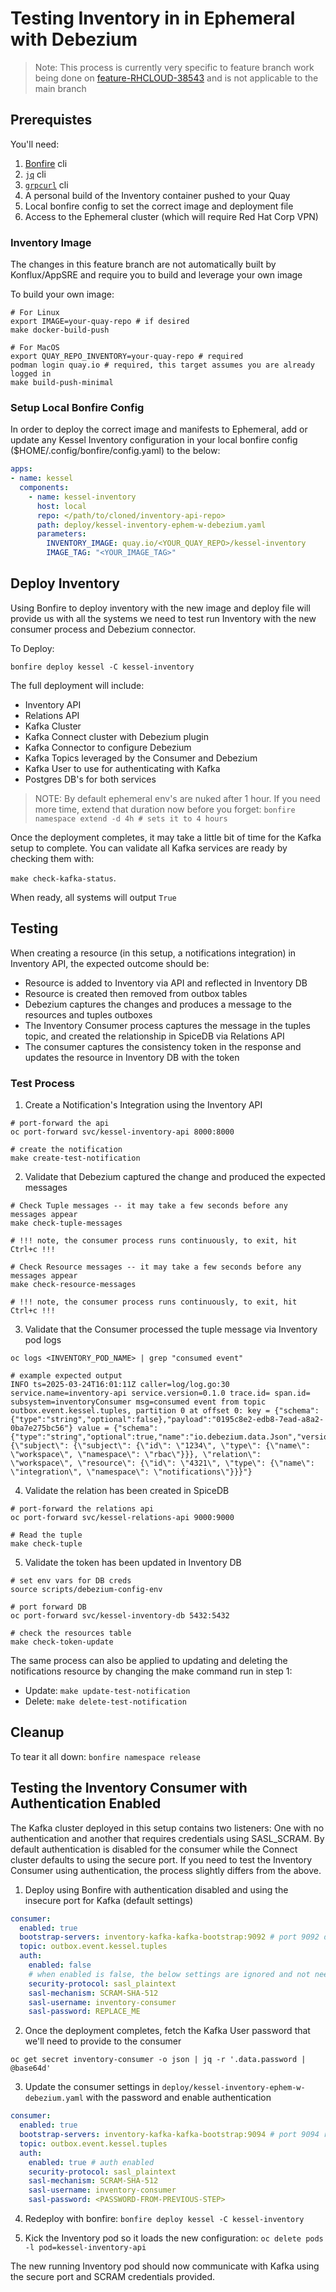 # Testing Inventory in in Ephemeral with Debezium

> Note: This process is currently very specific to feature branch work being done on [feature-RHCLOUD-38543](https://github.com/project-kessel/inventory-api/tree/feature-RHCLOUD-38543) and is not applicable to the main branch

## Prerequistes
You'll need:
1) [Bonfire](https://github.com/RedHatInsights/bonfire?tab=readme-ov-file#installing-locally) cli
2) [`jq`](https://github.com/jqlang/jq?tab=readme-ov-file#installation) cli
3) [`grpcurl`](https://github.com/fullstorydev/grpcurl?tab=readme-ov-file#installation) cli
4) A personal build of the Inventory container pushed to your Quay
5) Local bonfire config to set the correct image and deployment file
6) Access to the Ephemeral cluster (which will require Red Hat Corp VPN)


### Inventory Image

The changes in this feature branch are not automatically built by Konflux/AppSRE and require you to build and leverage your own image

To build your own image:
```shell
# For Linux
export IMAGE=your-quay-repo # if desired
make docker-build-push

# For MacOS
export QUAY_REPO_INVENTORY=your-quay-repo # required
podman login quay.io # required, this target assumes you are already logged in
make build-push-minimal
```

### Setup Local Bonfire Config

In order to deploy the correct image and manifests to Ephemeral, add or update any Kessel Inventory configuration in your local bonfire config ($HOME/.config/bonfire/config.yaml) to the below:

```yaml
apps:
- name: kessel
  components:
    - name: kessel-inventory
      host: local
      repo: </path/to/cloned/inventory-api-repo>
      path: deploy/kessel-inventory-ephem-w-debezium.yaml
      parameters:
        INVENTORY_IMAGE: quay.io/<YOUR_QUAY_REPO>/kessel-inventory
        IMAGE_TAG: "<YOUR_IMAGE_TAG>"
```

## Deploy Inventory

Using Bonfire to deploy inventory with the new image and deploy file will provide us with all the systems we need to test run Inventory with the new consumer process and Debezium connector.

To Deploy:

`bonfire deploy kessel -C kessel-inventory`

The full deployment will include:
* Inventory API
* Relations API
* Kafka Cluster
* Kafka Connect cluster with Debezium plugin
* Kafka Connector to configure Debezium
* Kafka Topics leveraged by the Consumer and Debezium
* Kafka User to use for authenticating with Kafka
* Postgres DB's for both services

> NOTE: By default ephemeral env's are nuked after 1 hour.
> If you need more time, extend that duration now before you forget: `bonfire namespace extend -d 4h # sets it to 4 hours`

Once the deployment completes, it may take a little bit of time for the Kafka setup to complete. You can validate all Kafka services are ready by checking them with:

 `make check-kafka-status`.

 When ready, all systems will output `True`

## Testing

When creating a resource (in this setup, a notifications integration) in Inventory API, the expected outcome should be:
* Resource is added to Inventory via API and reflected in Inventory DB
* Resource is created then removed from outbox tables
* Debezium captures the changes and produces a message to the resources and tuples outboxes
* The Inventory Consumer process captures the message in the tuples topic, and created the relationship in SpiceDB via Relations API
* The consumer captures the consistency token in the response and updates the resource in Inventory DB with the token


### Test Process

1) Create a Notification's Integration using the Inventory API

```shell
# port-forward the api
oc port-forward svc/kessel-inventory-api 8000:8000

# create the notification
make create-test-notification
```

2) Validate that Debezium captured the change and produced the expected messages

```shell
# Check Tuple messages -- it may take a few seconds before any messages appear
make check-tuple-messages

# !!! note, the consumer process runs continuously, to exit, hit Ctrl+c !!!

# Check Resource messages -- it may take a few seconds before any messages appear
make check-resource-messages

# !!! note, the consumer process runs continuously, to exit, hit Ctrl+c !!!
```

3) Validate that the Consumer processed the tuple message via Inventory pod logs

```shell
oc logs <INVENTORY_POD_NAME> | grep "consumed event"

# example expected output
INFO ts=2025-03-24T16:01:11Z caller=log/log.go:30 service.name=inventory-api service.version=0.1.0 trace.id= span.id= subsystem=inventoryConsumer msg=consumed event from topic outbox.event.kessel.tuples, partition 0 at offset 0: key = {"schema":{"type":"string","optional":false},"payload":"0195c8e2-edb8-7ead-a8a2-0ba7e275bc56"} value = {"schema":{"type":"string","optional":true,"name":"io.debezium.data.Json","version":1},"payload":"{\"subject\": {\"subject\": {\"id\": \"1234\", \"type\": {\"name\": \"workspace\", \"namespace\": \"rbac\"}}}, \"relation\": \"workspace\", \"resource\": {\"id\": \"4321\", \"type\": {\"name\": \"integration\", \"namespace\": \"notifications\"}}}"}
```

4) Validate the relation has been created in SpiceDB

```shell
# port-forward the relations api
oc port-forward svc/kessel-relations-api 9000:9000

# Read the tuple
make check-tuple
```

5) Validate the token has been updated in Inventory DB

```shell
# set env vars for DB creds
source scripts/debezium-config-env

# port forward DB
oc port-forward svc/kessel-inventory-db 5432:5432

# check the resources table
make check-token-update
```


The same process can also be applied to updating and deleting the notifications resource by changing the make command run in step 1:
* Update: `make update-test-notification`
* Delete: `make delete-test-notification`

## Cleanup

To tear it all down: `bonfire namespace release`

## Testing the Inventory Consumer with Authentication Enabled

The Kafka cluster deployed in this setup contains two listeners: One with no authentication and another that requires credentials using SASL_SCRAM. By default authentication is disabled for the consumer while the Connect cluster defaults to using the secure port. If you need to test the Inventory Consumer using authentication, the process slightly differs from the above.

1) Deploy using Bonfire with authentication disabled and using the insecure port for Kafka (default settings)

```yaml
consumer:
  enabled: true
  bootstrap-servers: inventory-kafka-kafka-bootstrap:9092 # port 9092 does not require auth
  topic: outbox.event.kessel.tuples
  auth:
    enabled: false
    # when enabled is false, the below settings are ignored and not needed, they are just provided to make it easier to enable
    security-protocol: sasl_plaintext
    sasl-mechanism: SCRAM-SHA-512
    sasl-username: inventory-consumer
    sasl-password: REPLACE_ME
```

2) Once the deployment completes, fetch the Kafka User password that we'll need to provide to the consumer

```shell
oc get secret inventory-consumer -o json | jq -r '.data.password | @base64d'
```

3) Update the consumer settings in `deploy/kessel-inventory-ephem-w-debezium.yaml` with the password and enable authentication

```yaml
consumer:
  enabled: true
  bootstrap-servers: inventory-kafka-kafka-bootstrap:9094 # port 9094 requires auth credentials
  topic: outbox.event.kessel.tuples
  auth:
    enabled: true # auth enabled
    security-protocol: sasl_plaintext
    sasl-mechanism: SCRAM-SHA-512
    sasl-username: inventory-consumer
    sasl-password: <PASSWORD-FROM-PREVIOUS-STEP>
```

4) Redeploy with bonfire: `bonfire deploy kessel -C kessel-inventory`

5) Kick the Inventory pod so it loads the new configuration: `oc delete pods -l pod=kessel-inventory-api`

The new running Inventory pod should now communicate with Kafka using the secure port and SCRAM credentials provided.
